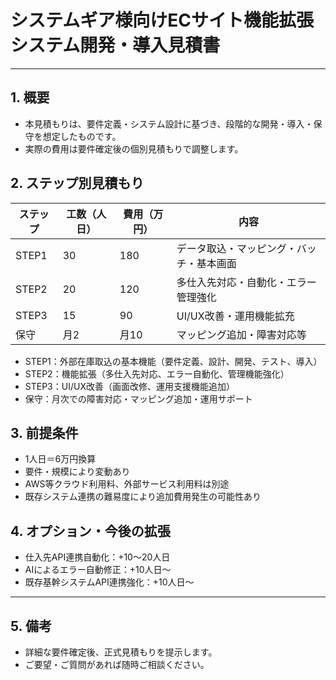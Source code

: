 # システムギア様向けECサイト機能拡張 システム開発・導入見積書

---

## 1. 概要
- 本見積もりは、要件定義・システム設計に基づき、段階的な開発・導入・保守を想定したものです。
- 実際の費用は要件確定後の個別見積もりで調整します。

## 2. ステップ別見積もり
| ステップ | 工数（人日） | 費用（万円） | 内容 |
|----------|-------------|-------------|------|
| STEP1    | 30          | 180         | データ取込・マッピング・バッチ・基本画面 |
| STEP2    | 20          | 120         | 多仕入先対応・自動化・エラー管理強化 |
| STEP3    | 15          | 90          | UI/UX改善・運用機能拡充 |
| 保守     | 月2         | 月10        | マッピング追加・障害対応等 |

- STEP1：外部在庫取込の基本機能（要件定義、設計、開発、テスト、導入）
- STEP2：機能拡張（多仕入先対応、エラー自動化、管理機能強化）
- STEP3：UI/UX改善（画面改修、運用支援機能追加）
- 保守：月次での障害対応・マッピング追加・運用サポート

## 3. 前提条件
- 1人日＝6万円換算
- 要件・規模により変動あり
- AWS等クラウド利用料、外部サービス利用料は別途
- 既存システム連携の難易度により追加費用発生の可能性あり

## 4. オプション・今後の拡張
- 仕入先API連携自動化：+10～20人日
- AIによるエラー自動修正：+10人日～
- 既存基幹システムAPI連携強化：+10人日～

---

## 5. 備考
- 詳細な要件確定後、正式見積もりを提示します。
- ご要望・ご質問があれば随時ご相談ください。 